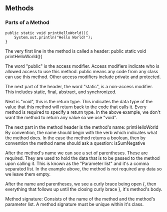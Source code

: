 ## Methods 

### Parts of a Method

    public static void printHelloWorld(){
        System.out.println("Hello World!");
    }

The very first line in the method is called a header: public static void printHelloWorld(){

The word "public" is the access modifier. Access modifiers indicate who is allowed access to use this method. public 
means any code from any class can use this method. Other access modifiers include private and protected.

The next part of the header, the word "static", is a non-access modifier. This includes static, final, abstract, and synchronized. 

Next is "void", this is the return type. This indicates the data type of the value that this method will return back 
to the code that calls it. Every method is required to specify a return type. In the above example, we don't want the 
method to return any value so we use "void". 

The next part in the method header is the method's name: printHelloWorld
By convention, the name should begin with the verb which indicates what the method does.
In the case the method returns a boolean, then by convention the method name should ask a question: isSumNegative

After the method's name we can see a set of parentheses. These are required. They are used to hold the data that is to 
be passed to the method upon calling it. This is known as the "Parameter list" and it's a comma separated list. In the 
example above, the method is not required any data so we leave them empty. 

After the name and parentheses, we see a curly brace being open {, then everything that follows up until the 
closing curly brace }, it's method's body. 

Method signature: Consists of the name of the method and the method's parameter list. A method signature must be unique
within it's class. 